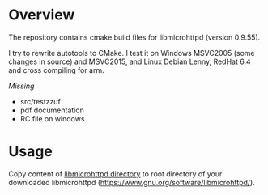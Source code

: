 # Overview
The repository contains cmake build files for libmicrohttpd (version 0.9.55).

I try to rewrite autotools to CMake. 
I test it on Windows MSVC2005 (some changes in source) and MSVC2015, and Linux Debian Lenny, RedHat 6.4 and cross compiling for arm.

*Missing*
- src/testzzuf
- pdf documentation
- RC file on windows

# Usage
Copy content of [libmicrohttpd directory](https://github.com/sbellus/libmicrohttpd-cmake/tree/master/libmicrohttpd) to root directory of your downloaded libmicrohttpd (https://www.gnu.org/software/libmicrohttpd/).
